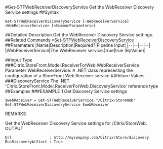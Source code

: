 #Get-STFWebReceiverDiscoveryService
Get the WebReceiver Discovery Service settings
##Syntax
```Get-STFWebReceiverDiscoveryService [-WebReceiverService] <WebReceiverService> [<CommonParameters>]
```
##Detailed Description
Get the WebReceiver Discovery Service settings.
##Related Commands
*[Set-STFWebReceiverDiscoveryService](Set-STFWebReceiverDiscoveryService)
##Parameters
|Name|Description|Required?|Pipeline Input||--|--|--|--||WebReceiverService|The WebReceiver service.|true|true (ByValue)|##Input Type
###Citrix.StoreFront.Model.ReceiverForWeb.WebReceiverService
Parameter WebReceiverService: A .NET class representing the configuration of a StoreFront Web Receiver service
##Return Values
###DiscoveryService
The .NET 'Citrix.StoreFront.Model.ReceiverForWeb.DiscoveryService' reference type
##Examples
###EXAMPLE 1 Get Discovery Service settings
```$webReceiver = Get-STFWebReceiverService "/Citrix/StoreWeb"
Get-STFWebReceiverDiscoveryService $webReceiver
```
REMARKS

Get the WebReceiver Discovery Service settings for /Citrix/StoreWeb.
OUTPUT
```Url                 : http://mycompany.com/Citrix/Store/discovery
RunDiscoveryAtStart : True
```
